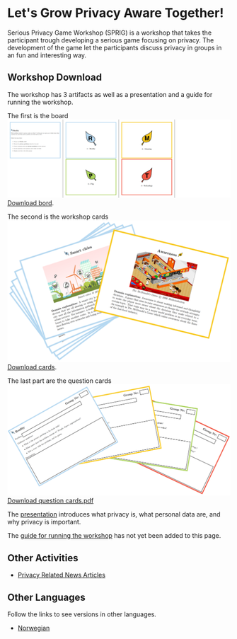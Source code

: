 # Let's Grow Privacy Aware Together!

Serious Privacy Game Workshop (SPRIG) is a workshop that takes the participant trough developing a serious game focusing on privacy. The development of the game let the participants discuss privacy in groups in an fun and interesting way.

## Workshop Download

The workshop has 3 artifacts as well as a presentation and a guide for running the workshop.

The first is the board
![](https://github.com/dagfs/sprig/raw/master/img/workshop/board_2.png)
[Download bord](https://github.com/dagfs/sprig/raw/master/board.pdf).

The second is the workshop cards
![](https://github.com/dagfs/sprig/raw/master/img/workshop/cards.png) [Download cards](https://github.com/dagfs/sprig/raw/master/cards.pdf).

The last part are the question cards
![](https://github.com/dagfs/sprig/raw/master/img/workshop/question_cards.png)
[Download question cards.pdf](https://github.com/dagfs/sprig/raw/master/question_cards.pdf)


The [presentation](https://github.com/dagfs/sprig/raw/master/presentation.pdf) introduces what privacy is, what personal data are, and why privacy is important.


The [guide for running the workshop](https://dagfs.github.io/sprig/workshop) has not yet been added to this page.

## Other Activities

* [Privacy Related News Articles](https://dagfs.github.io/sprig/news_articles)

## Other Languages
Follow the links to see versions in other languages.

* [Norwegian]()
